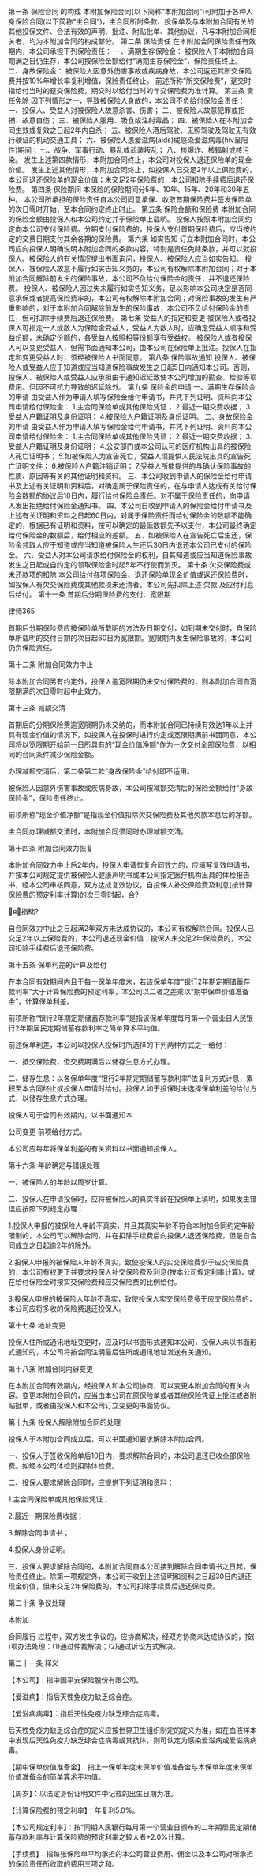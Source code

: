 
 第一条 
保险合同
的构成 
 本附加保险合同(以下简称“本附加合同”)可附加于各种人身保险合同(以下简称“主合同”)，主合同所附条款、投保单及与本附加合同有关的其他投保文件、合法有效的声明、批注、附贴批单、其他协议，凡与本附加合同相关者，均为本附加合同的构成部分。 
 第二条 保险责任 
 在本附加合同保险责任有效期内，本公司承担下列保险责任： 
 一、满期生存保险金： 
 被保险人于本附加合同期满之日仍生存，本公司按保险金额给付“满期生存保险金”，保险责任终止。 
 二、身故保险金： 
 被保险人因意外伤害事故或疾病身故，本公司返还其所交保险费并按10%年增长率复利增值，保险责任终止。 
 前述所称“所交保险费”，趸交时指给付当时的趸交保险费，期交时以给付当时的年交保险费为准计算。 
 第三条 责任免除 
 因下列情形之一，导致被保险人身故的，本公司不负给付保险金责任： 
 一、投保人、受益人对被保险人故意杀害、伤害； 
 二、被保险人故意犯罪或拒捕、故意自伤； 
 三、被保险人服用、吸食或注射毒品； 
 四、被保险人在本附加合同生效或复效之日起2年内自杀； 
 五、被保险人酒后驾驶、无照驾驶及驾驶无有效行驶证的机动交通工具； 
 六、被保险人患爱滋病(aids)成感染爱滋病毒(hiv呈阳性)期间； 
 七、战争、军事行动、暴乱或武装叛乱； 
 八、核爆炸、核辐射或核污染。 
 发生上述第四款情形，本附加合同终止，本公司对投保人退还保险单的现金价值。 
 发生上述其他情形，本附加合同终止，如投保人已交足2年以上保险费的，本公司退还保险单的现金价值；未交足2年保险费的，本公司扣除手续费后退还保险费。 
 第四条 保险期间 
 本保险的保险期间分5年、10年、15年、20年和30年五种。 
 本公司所承担的保险责任自本公司同意承保、收取首期保险费并签发保险单的次日零时开始，至本合同约定终止时止。 
 第五条 保险金额和保险费 
 本附加合同的保险金额由投保人和本公司约定并于保险单上载明。 
 投保人按照本附加合同约定向本公司支付保险费。分期支付保险费的，投保人支付首期保险费后，应当按约定的交费日期支付其余各期的保险费。 
 第六条 如实告知 
 订立本附加合同时，本公司应向投保人明确说明本附加合同的条款内容，特别是责任免除条款，并可以就投保人、被保险人的有关情况提出书面询问，投保人、被保险人应当如实告知。 
 投保人、被保险人故意不履行如实告知义务的，本公司有权解除本附加合同；对于本附加合同解除前发生的保险事故，本公司不负给付保险金的责任，并不退还保险费。 
 投保人、被保险人因过失未履行如实告知义务，足以影响本公司决定是否同意承保或者提高保险费率的，本公司有权解除本附加合同；对保险事故的发生有严重影响的，对于本附加合同解除前发生的保险事故，本公司不负给付保险金的责任，但可扣除手续费后退还保险费。 
 第七条 受益人的指定和变更 
 被保险人或者投保人可指定一人或数人为保险金受益人，受益人为数人时，应确定受益人顺序和受益份额，未确定份额的，各受益人按照相等份额享有受益权。 
 被保险人或者投保人可以变更受益人，但需书面通知本公司，由本公司在保险单上批注。投保人在指定和变更受益人时，须经被保险人书面同意。 
 第八条 保险事故通知 
 投保人、被保险人或受益人应于知道或应当知道保险事故发生之日起5日内通知本公司。否则，投保人、被保险人或受益人应承担由于通知迟延致使本公司增加的勘查、检验等项费用。但因不可抗力导致的迟延除外。 
 第九条 保险金的申请 
 一、满期生存保险金的申请 
 由受益人作为申请人填写保险金给付申请书，并凭下列证明、资料向本公司申请给付保险金： 
 1.主合同保险单或其他保险凭证； 
 2.最近一期交费收据； 
 3.受益人户籍证明及身份证明； 
 4.被保险人户籍证明及身份证明。 
 二、身故保险金的申请 
 由受益人作为申请人填写保险金给付申请书，并凭下列证明、资料向本公司申请给付保险金： 
 1.主合同保险单或其他保险凭证； 
 2.最近一期交费收据； 
 3.受益人户籍证明及身份证明； 
 4.公安部门或本公司认可的医疗机构出具的被保险人死亡证明书； 
 5.如被保险人为宣告死亡，受益人须提供人民法院出具的宣告死亡证明文件； 
 6.被保险人户籍注销证明； 
 7.受益人所能提供的与确认保险事故的性质、原因等有关的其他证明和资料。 
 三、本公司收到申请人的保险金给付申请书及上述有关证明和资料后，对确定属于保险责任的，在与申请人达成有关给付保险金数额的协议后10日内，履行给付保险金责任。对不属于保险责任的，向申请人发出拒绝给付保险金通知书。 
 四、本公司自收到申请人的保险金给付申请书及上述有关证明和资料之日起60日内，对属于保险责任而给付保险金的数额不能确定的，根据已有证明和资料，按可以确定的最低数额先予以支付，本公司最终确定给付保险金的数额后，给付相应的差额。 
 五、如被保险人在宣告死亡后生还，保险金领取人应于知道或应当知道被保险人生还后30日内退还本公司已支付的保险金。 
 六、受益人对本公司请求给付保险金的权利，自其知道或应当知道保险事故发生之日起或自约定的领取保险金时起5年不行使而消灭。 
 第十条 欠交保险费或未还款项的扣除 
 本公司给付各项保险金、退还保险单现金价值或返还保险费时，如投保人有欠交保险费或其他款项未还清者，本公司先扣除上述
欠款
及应付利息后给付。 
 第十一条 首期后分期保险费的支付、宽限期 




 
律师365






 首期后分期保险费应按保险单所载明的方法及日期交付，如到期未交付时，自保险单所载明的交付日期的次日起60日为宽限期。宽限期内发生保险事故的，本公司仍负保险责任。 

 第十二条 附加合同效力中止 

 除本附加合同另有约定外，投保人逾宽限期仍未交付保险费的，则本附加合同自宽限期满的次日零时起中止效力。 

 第十三条 减额交清 

 首期后的分期保险费逾宽限期仍未交纳的，而本附加合同已持续有效达1年以上并具有现金价值的情况下，如投保人在投保时进行约定或宽限期满前书面同意，本公司将以宽限期开始前一日所具有的“现金价值净额”作为一次交付全部保险费，以相同的合同条件减少保险金额。 

 办理减额交清后，第二条第二款“身故保险金”给付即不适用。 

 被保险人因意外伤害事故或疾病身故，本公司按减额交清后的保险金额给付“身故保险金”，保险责任终止。 

 前项所称“现金价值净额”是指现金价值扣除欠交保险费及其他欠款本息后的净额。 

 主合同办理减额交清时，本附加合同须同时办理减额交清。 

 第十四条 附加合同效力恢复 

 本附加合同效力中止后2年内，投保人申请恢复合同效力的，应填写复效申请书，并按本公司规定提供被保险人健康声明书或本公司指定医疗机构出具的体检报告书，经本公司审核同意，双方达成复效协议，自投保人补交保险费及利息(按计算保险费的预定利率计算)的次日零时起，合? 

 я指础? 

 自合同效力中止之日起满2年双方未达成协议的，本公司有权解除合同。投保人已交足2年以上保险费的，本公司退还现金价值；投保人未交足2年保险费的，本公司扣除手续费后退还保险费。 

 第十五条 保单利差的计算及给付 

 在本合同有效期间内且于每一保单年度末，若该保单年度“银行2年期定期储蓄存款利率”大于计算保险费的预定利率，本公司以二者之差乘以“期中保单价值准备金”，计算保单利差。 

 前项所称“银行2年期定期储蓄存款利率”是指该保单年度每月第一个营业日人民银行2年期居民定期储蓄存款利率之简单算术平均值。 

 前述保单利差，本公司以投保人投保时所选择的下列两种方式之一给付： 

 一、抵交保险费，但交费期满后以储存生息方式办理。 

 二、储存生息：以各保单年度“银行2年期定期储蓄存款利率”依复利方式计息，累积至本合同终止或投保人申请时给付。投保人如于投保时未选择保单利差的给付方式，以储存生息方式办理。 

 投保人可于合同有效期内，以书面通知本

公司变更
前项给付方式。 

 本公司应每年将保单利差的有关资料以书面通知投保人。 

 第十六条 年龄确定与错误处理 

 一、被保险人的年龄以周岁计算。 

 二、投保人在申请投保时，应将被保险人的真实年龄在投保单上填明，如果发生错误应按照下列规定办理： 

 1.投保人申报的被保险人年龄不真实，并且其真实年龄不符合本附加合同约定年龄限制的，本公司可以解除合同，并在扣除手续费后向投保人退还保险费，但是自合同成立之日起逾2年的除外。 

 2.投保人申报的被保险人年龄不真实，致使投保人的实交保险费少于应交保险费的，本公司有权更正并要求投保人补交保险费及利息(按本公司规定利率计算)，或在给付保险金时按实交保险费和应交保险费的比例给付。 

 3.投保人申报的被保险人年龄不真实，致使投保人实交保险费多于应交保险费的，本公司应将多收的保险费退还投保人。 

 第十七条 地址变更 

 投保人住所或通讯地址变更时，应及时以书面形式通知本公司，投保人未以书面形式通知的，本公司将按合同注明最后住所或通讯地址发送有关通知。 

 第十八条 附加合同内容变更 

 在本附加合同有效期内，经投保人和本公司协商，可以变更本附加合同的有关内容。变更本附加合同的，应当由本公司在原保险单或者其他保险凭证上批注或者附贴批单，或者由投保人和本公司订立变更的书面协议。 

 第十九条 投保人解除附加合同的处理 

 投保人于本附加合同成立后，可以书面通知要求解除本附加合同。 

 一、投保人于签收保险单后10日内，要求解除合同的，本公司退还已收全部保险费。如经本公司体检则扣除体检费。 

 二、投保人要求解除合同时，应提供下列证明和资料： 

 1.主合同保险单或其他保险凭证； 

 2.最近一期保险费收据； 

 3.解除合同申请书； 

 4.投保人身份证明。 

 三、投保人要求解除合同的，本附加合同自本公司接到解除合同申请书之日起，保险责任终止。除第一项规定外，本公司于收到上述证明和资料之日起30日内退还现金价值，但未交足2年保险费的，本公司扣除手续费后退还保险费。 

 第二十条 争议处理 

 本附加

合同履行
过程中，双方发生争议的，应协商解决，经双方协商未达成协议的，按( )项办法处理：(1)通过仲裁解决；(2)通过诉讼方式解决。 

 第二十一条 释义 

 【本公司】：指中国平安保险股份有限公司。 

 【爱滋病】：指后天性免疫力缺乏综合症。 

 【爱滋病病毒】：指后天性免疫力缺乏综合症病毒。 

 后天性免疫力缺乏综合症的定义应按世界卫生组织制定的定义为准，如在血液样本中发现后天性免疫力缺乏综合症病毒或其抗体，则可认定为感染爱滋病或爱滋病病毒。 

 【期中保单价值准备金】：指上一保单年度末保单价值准备金与本保单年度末保单价值准备金的简单算术平均值。 

 【周岁】：以法定身份证明文件中记载的出生日期为准。 

 【计算保险费的预定利率】：年复利5.0%。 

 【本公司规定利率】：按“同期人民银行每月第一个营业日颁布的二年期居民定期储蓄存款利率与计算保险费的预定利率之较大者+2.0%计算。 

 【手续费】：指每张保险单平均承担的本公司营业费用、佣金以及本公司对所承担的保险责任所收取的费用三项之和。 


 

 
 
 
 
 
  


  
 

  


  


  
 
 
 
 

